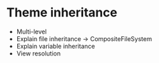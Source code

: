 # Theme inheritance

* Multi-level
* Explain file inheritance -> CompositeFileSystem
* Explain variable inheritance
* View resolution
